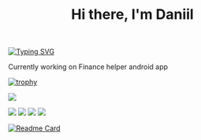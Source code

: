 <h1 align="center">Hi there, I'm <a target="_blank">Daniil</h1>
<br/>
  
[![Typing SVG](https://readme-typing-svg.herokuapp.com?color=%2336BCF7&lines=Android+Developer+)](https://git.io/typing-svg)
<p  >Currently working on Finance helper android app</p>
  


[![trophy](https://github-profile-trophy.vercel.app/?username=jkestwill)](https://github.com/ryo-ma/github-profile-trophy)



![](https://github-profile-summary-cards.vercel.app/api/cards/profile-details?username=jkestwill&theme=solarized_dark)


![](https://github-profile-summary-cards.vercel.app/api/cards/most-commit-language?username=jkestwill&theme=solarized_dark)
![](https://github-profile-summary-cards.vercel.app/api/cards/repos-per-language?username=jkestwill&theme=solarized_dark)
![](https://github-profile-summary-cards.vercel.app/api/cards/stats?username=jkestwillt&theme=solarized_dark)
![](https://github-profile-summary-cards.vercel.app/api/cards/productive-time?username=jkestwill&theme=solarized_dark)

[![Readme Card](https://github-readme-stats.vercel.app/api/pin/?username=jkestwill&repo=audioSteganographyFFT)](https://github.com/anuraghazra/github-readme-stats)
